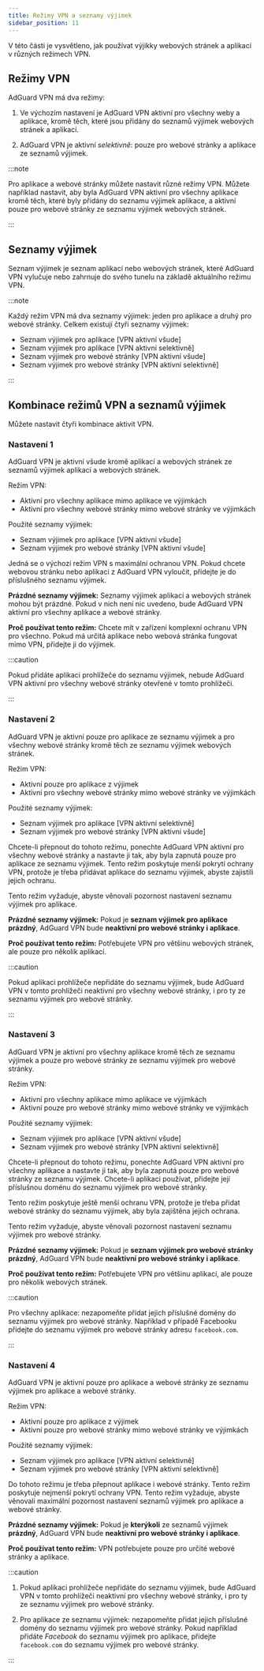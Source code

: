 ```yaml
---
title: Režimy VPN a seznamy výjimek
sidebar_position: 11
---
```


V této části je vysvětleno, jak používat výjikky webových stránek a aplikací v různých režimech VPN.

## Režimy VPN

AdGuard VPN má dva režimy:

1. Ve výchozím nastavení je AdGuard VPN aktivní pro všechny weby a aplikace, kromě těch, které jsou přidány do seznamů výjimek webových stránek a aplikací.

2. AdGuard VPN je aktivní _selektivně_: pouze pro webové stránky a aplikace ze seznamů výjimek.

:::note

Pro aplikace a webové stránky můžete nastavit různé režimy VPN. Můžete například nastavit, aby byla AdGuard VPN aktivní pro všechny aplikace kromě těch, které byly přidány do seznamu výjimek aplikace, a aktivní pouze pro webové stránky ze seznamu výjimek webových stránek.

:::

## Seznamy výjimek

Seznam výjimek je seznam aplikací nebo webových stránek, které AdGuard VPN vylučuje nebo zahrnuje do svého tunelu na základě aktuálního režimu VPN.

:::note

Každý režim VPN má dva seznamy výjimek: jeden pro aplikace a druhý pro webové stránky. Celkem existují čtyři seznamy výjimek:

- Seznam výjimek pro aplikace [VPN aktivní všude]
- Seznam výjimek pro aplikace [VPN aktivní selektivně]
- Seznam výjimek pro webové stránky [VPN aktivní všude]
- Seznam výjimek pro webové stránky [VPN aktivní selektivně]

:::

## Kombinace režimů VPN a seznamů výjimek

Můžete nastavit čtyři kombinace aktivit VPN.

### Nastavení 1

AdGuard VPN je aktivní všude kromě aplikací a webových stránek ze seznamů výjimek aplikací a webových stránek.

Režim VPN:

- Aktivní pro všechny aplikace mimo aplikace ve výjimkách
- Aktivní pro všechny webové stránky mimo webové stránky ve výjimkách

Použité seznamy výjimek:

- Seznam výjimek pro aplikace [VPN aktivní všude]
- Seznam výjimek pro webové stránky [VPN aktivní všude]

Jedná se o výchozí režim VPN s maximální ochranou VPN. Pokud chcete webovou stránku nebo aplikaci z AdGuard VPN vyloučit, přidejte je do příslušného seznamu výjimek.

**Prázdné seznamy výjimek:** Seznamy výjimek aplikací a webových stránek mohou být prázdné. Pokud v nich není nic uvedeno, bude AdGuard VPN aktivní pro všechny aplikace a webové stránky.

**Proč používat tento režim:** Chcete mít v zařízení komplexní ochranu VPN pro všechno. Pokud má určitá aplikace nebo webová stránka fungovat mimo VPN, přidejte ji do výjimek.

:::caution

Pokud přidáte aplikaci prohlížeče do seznamu výjimek, nebude AdGuard VPN aktivní pro všechny webové stránky otevřené v tomto prohlížeči.

:::

### Nastavení 2

AdGuard VPN je aktivní pouze pro aplikace ze seznamu výjimek a pro všechny webové stránky kromě těch ze seznamu výjimek webových stránek.

Režim VPN:

- Aktivní pouze pro aplikace z výjimek
- Aktivní pro všechny webové stránky mimo webové stránky ve výjimkách

Použité seznamy výjimek:

- Seznam výjimek pro aplikace [VPN aktivní selektivně]
- Seznam výjimek pro webové stránky [VPN aktivní všude]

Chcete-li přepnout do tohoto režimu, ponechte AdGuard VPN aktivní pro všechny webové stránky a nastavte ji tak, aby byla zapnutá pouze pro aplikace ze seznamu výjimek. Tento režim poskytuje menší pokrytí ochrany VPN, protože je třeba přidávat aplikace do seznamu výjimek, abyste zajistili jejich ochranu.

Tento režim vyžaduje, abyste věnovali pozornost nastavení seznamu výjimek pro aplikace.

**Prázdné seznamy výjimek:** Pokud je **seznam výjimek pro aplikace** **prázdný**, AdGuard VPN bude **neaktivní pro webové stránky i aplikace**.

**Proč používat tento režim:** Potřebujete VPN pro většinu webových stránek, ale pouze pro několik aplikací.

:::caution

Pokud aplikaci prohlížeče nepřidáte do seznamu výjimek, bude AdGuard VPN v tomto prohlížeči neaktivní pro všechny webové stránky, i pro ty ze seznamu výjimek pro webové stránky.

:::

### Nastavení 3

AdGuard VPN je aktivní pro všechny aplikace kromě těch ze seznamu výjimek a pouze pro webové stránky ze seznamu výjimek pro webové stránky.

Režim VPN:

- Aktivní pro všechny aplikace mimo aplikace ve výjimkách
- Aktivní pouze pro webové stránky mimo webové stránky ve výjimkách

Použité seznamy výjimek:

- Seznam výjimek pro aplikace [VPN aktivní všude]
- Seznam výjimek pro webové stránky [VPN aktivní selektivně]

Chcete-li přepnout do tohoto režimu, ponechte AdGuard VPN aktivní pro všechny aplikace a nastavte ji tak, aby byla zapnutá pouze pro webové stránky ze seznamu výjimek. Chcete-li aplikaci používat, přidejte její příslušnou doménu do seznamu výjimek pro webové stránky.

Tento režim poskytuje ještě menší ochranu VPN, protože je třeba přidat webové stránky do seznamu výjimek, aby byla zajištěna jejich ochrana.

Tento režim vyžaduje, abyste věnovali pozornost nastavení seznamu výjimek pro webové stránky.

**Prázdné seznamy výjimek:** Pokud je **seznam výjimek pro webové stránky** **prázdný**, AdGuard VPN bude **neaktivní pro webové stránky i aplikace**.

**Proč používat tento režim:** Potřebujete VPN pro většinu aplikací, ale pouze pro několik webových stránek.

:::caution

Pro všechny aplikace: nezapomeňte přidat jejich příslušné domény do seznamu výjimek pro webové stránky. Například v případě Facebooku přidejte do seznamu výjimek pro webové stránky adresu `facebook.com`.

:::

### Nastavení 4

AdGuard VPN je aktivní pouze pro aplikace a webové stránky ze seznamu výjimek pro aplikace a webové stránky.

Režim VPN:

- Aktivní pouze pro aplikace z výjimek
- Aktivní pouze pro webové stránky mimo webové stránky ve výjimkách

Použité seznamy výjimek:

- Seznam výjimek pro aplikace [VPN aktivní selektivně]
- Seznam výjimek pro webové stránky [VPN aktivní selektivně]

Do tohoto režimu je třeba přepnout aplikace i webové stránky. Tento režim poskytuje nejmenší pokrytí ochrany VPN. Tento režim vyžaduje, abyste věnovali maximální pozornost nastavení seznamů výjimek pro aplikace a webové stránky.

**Prázdné seznamy výjimek:** Pokud je **kterýkoli** ze seznamů výjimek **prázdný**, AdGuard VPN bude **neaktivní pro webové stránky i aplikace**.

**Proč používat tento režim:** VPN potřebujete pouze pro určité webové stránky a aplikace.

:::caution

1. Pokud aplikaci prohlížeče nepřidáte do seznamu výjimek, bude AdGuard VPN v tomto prohlížeči neaktivní pro všechny webové stránky, i pro ty ze seznamu výjimek pro webové stránky.

2. Pro aplikace ze seznamu výjimek: nezapomeňte přidat jejich příslušné domény do seznamu výjimek pro webové stránky. Pokud například přidáte _Facebook_ do seznamu výjimek pro aplikace, přidejte `facebook.com` do seznamu výjimek pro webové stránky.

:::
